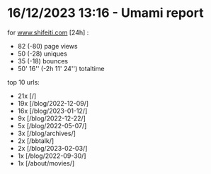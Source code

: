 # 16/12/2023 13:16 - Umami report
for www.shifeiti.com [24h] :

 - 82 (-80) page views
 - 50 (-28) uniques
 - 35 (-18) bounces
 - 50' 16'' (-2h 11' 24'') totaltime


top 10 urls:
 - 21x [/]
 - 19x [/blog/2022-12-09/]
 - 16x [/blog/2023-01-12/]
 - 9x [/blog/2022-12-22/]
 - 5x [/blog/2022-05-07/]
 - 3x [/blog/archives/]
 - 2x [/bbtalk/]
 - 2x [/blog/2023-02-03/]
 - 1x [/blog/2022-09-30/]
 - 1x [/about/movies/]


